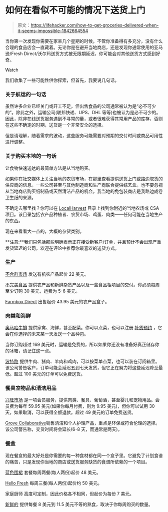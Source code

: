 # 如何在看似不可能的情况下送货上门

> 原文：<https://lifehacker.com/how-to-get-groceries-delivered-when-it-seems-impossible-1842664554>

当你第一次发现你需要在家呆几个星期的时候，不管你准备得有多充分，没有什么合理的食品店会一直藏着。无论你是在避开当地商店，还是发现你通常使用的亚马逊/Fresh Direct/沃尔玛送货方式被无限期延迟，你可能会对其他送货方式感到好奇。

Watch

我们收集了一些可能性供你探索，但首先，我要说几句话。

### 关于航运的一句话

虽然许多企业已经关门或开工不足，但出售食品的公司通常被认为是“必不可少的”。除此之外，运输公司(联邦快递、UPS、DHL 等等)也被认为是必不可少的。因此，除非在线送货服务遇到不寻常的量，或者很难获得其常用产品的库存，否则在这些不确定的时期，送货是一个非常安全的选择。

但是请理解，随着需求的波动，这些服务可能需要对预期的交付时间或商品可用性进行调整。

### 关于购买本地的一句话

让食物快速送达的最简单方法是从当地购买。

如果你在社交媒体上关注当地的农贸市场，在那里查看提供送货上门或路边取货的供应商的信息。一些公司甚至与其他制造商和生产商联合提供综艺盒。也不要忽视从当地商店购买纸制品或天然清洁产品的机会。我当地的免包装商店是我路边成卷卫生纸的来源。

不确定去哪里找？你可以在 [LocalHarvest](https://www.localharvest.org/) 目录上找到你附近的当地农场或 CSA 项目。该目录包括农产品种植者、农贸市场、鸡蛋、肉类——任何可能在当地生产的东西。

现在来看看大一点的，大概的杂货类别。

**注意:**我们只包括那些明确表示正在接受新客户/订单，并且预计不会出现严重发货延迟的公司。欢迎在评论中推荐你最喜欢的送货方式。

### 生产

[不合群市场](https://www.misfitsmarket.com/) 发送有机农产品起价 22 美元。

[不完美食品](https://www.imperfectfoods.com/) 提供农产品和新鲜杂货产品以及一些食品柜项目的交付。你必须每周至少订购 30 美元，运费为 5-6 美元。

[Farmbox Direct](https://www.farmboxdirect.com/) 出售起价 43.95 美元的农产品盒子。

### 肉类和海鲜

[奥马哈牛排](https://www.omahasteaks.com/) 提供家禽、海鲜，甚至配菜。你可以点菜，也可以注册 [补货预约](https://www.omahasteaks.com/restock?SRC=RZ0636) ，它会在你选择的未来某一天发送一个品种包。

当你订购超过 169 美元时，运输是免费的，所以如果你还没有准备好真正储存你的冰箱，请记住这一点。

[波特路](https://porterroad.com/collections/all) 提供牛肉、猪肉、羊肉和鸡肉，可以按菜单点菜，也可以装在订阅箱里。该公司警告客户，订单可能会延迟五到七天发货，但它正在努力将这些延迟降至最低。超过 100 美元的订单可以免费送货。

### **餐具室物品和清洁用品**

[兴旺市场](https://thrivemarket.com/) 是一项会员服务，提供肉类、餐具、葡萄酒，甚至婴儿和宠物用品。会员费为每年 59.95 美元(如果你每月付费，则为 9.95 美元)，但你可以试用 30 天，如果取消，可以获得全额退款。超过 49 美元的订单免费送货。

[Grove Collaborative](https://www.grove.co/home)销售清洁和个人护理产品，重点是环保或符合伦理的选择。该公司警告称，交货时间将会延长(6-8 天，而通常是两天)。

### 餐盒

现在餐盒的最大好处是你需要的每一种食材都在同一个盒子里。它避免了计划食谱的痛苦，只是发现你当地的商店或送货服务缺货的食谱所依赖的一个项目。

[蓝色围裙](https://www.blueapron.com/) 套餐每周两餐(每人两份)起价 48 美元。

[Hello Fresh](https://www.hellofresh.com/) 每周三餐(每人两份)起价约 50 美元。

家庭厨师 高度可定制，因此价格各不相同，但起价为每份 7 美元。

[新鲜的](https://www.freshly.com/) 提供每餐 8 美元到 11.5 美元不等的熟食，取决于你每周购买的数量。